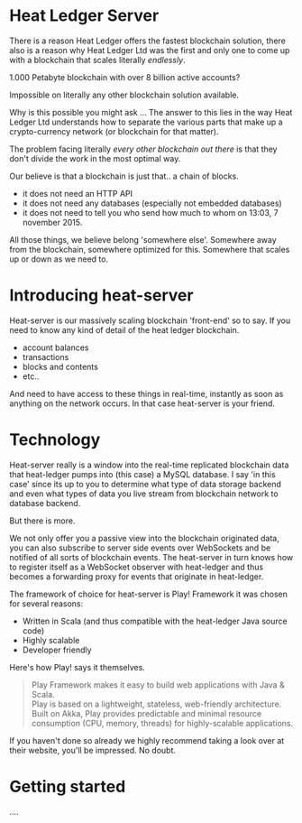 # Heat Ledger Server

There is a reason Heat Ledger offers the fastest blockchain solution,
there also is a reason why Heat Ledger Ltd was the first and only one to come 
up with a blockchain that scales literally *endlessly*.

1.000 Petabyte blockchain with over 8 billion active accounts? 

Impossible on literally any other blockchain solution available.

Why is this possible you might ask ... The answer to this lies in the way 
Heat Ledger Ltd understands how to separate the various parts that make up a 
crypto-currency network (or blockchain for that matter).

The problem facing literally *every other blockchain out there* is that they 
don't divide the work in the most optimal way. 

Our believe is that a blockchain is just that.. a chain of blocks. 

- it does not need an HTTP API
- it does not need any databases (especially not embedded databases)
- it does not need to tell you who send how much to whom on 13:03, 7 november 2015.

All those things, we believe belong 'somewhere else'. Somewhere away from the
blockchain, somewhere optimized for this. Somewhere that scales up or down as
we need to.

# Introducing heat-server

Heat-server is our massively scaling blockchain 'front-end' so to say. If you 
need to know any kind of detail of the heat ledger blockchain. 

- account balances
- transactions
- blocks and contents
- etc..

And need to have access to these things in real-time, instantly as soon as 
anything on the network occurs. In that case heat-server is your friend.

# Technology

Heat-server really is a window into the real-time replicated blockchain data
that heat-ledger pumps into (this case) a MySQL database. I say 'in this case'
since its up to you to determine what type of data storage backend and even 
what types of data you live stream from blockchain network to database
backend.

But there is more. 

We not only offer you a passive view into the blockchain originated data, 
you can also subscribe to server side events over WebSockets and be notified of 
all sorts of blockchain events. The heat-server in turn knows how to register 
itself as a WebSocket observer with heat-ledger and thus becomes a forwarding
proxy for events that originate in heat-ledger.

The framework of choice for heat-server is Play! Framework it was chosen for 
several reasons:

- Written in Scala (and thus compatible with the heat-ledger Java source code)
- Highly scalable
- Developer friendly

Here's how Play! says it themselves.

> Play Framework makes it easy to build web applications with Java & Scala.<br>
> Play is based on a lightweight, stateless, web-friendly architecture.<br>
> Built on Akka, Play provides predictable and minimal resource consumption (CPU,
 memory, threads) for highly-scalable applications.

If you haven't done so already we highly recommend taking a look over at their
website, you'll be impressed. No doubt. 

# Getting started

....